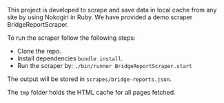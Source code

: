 This project is developed to scrape and save data in local cache from any site by using Nokogiri in Ruby. We have provided a demo scraper BridgeReportScraper.

To run the scraper follow the following steps:
- Clone the repo.
- Install dependencies `bundle install`.
- Run the scraper by: `./bin/runner BridgeReportScraper.start`

The output will be stored in `scrapes/bridge-reports.json`.

The `tmp` folder holds the HTML cache for all pages fetched.
